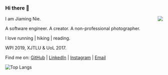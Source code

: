 ### Hi there 👋 

<img align="right" src="https://github-readme-stats.vercel.app/api?username=jmnie&count_private=true&show_icons=true&hide_title=true&theme=cobalt" />

I am Jiaming Nie. 

A software engineer. A creator. A non-professional photographer. 

I love running | hiking | reading. 

WPI 2019, XJTLU & UoL 2017.

Find me on: [GitHub](https://github.com/jmnie) | [LinkedIn](https://www.linkedin.com/in/jmnie/) | [Instagram](https://www.instagram.com/ammannecho/) | [Email](mailto:jiaming.nie13@gmail.com)

![Top Langs](https://github-readme-stats.vercel.app/api/top-langs/?username=himself65&layout=compact)

<!--
**jmnie/jmnie** is a ✨ _special_ ✨ repository because its `README.md` (this file) appears on your GitHub profile.



Here are some ideas to get you started:

- 🔭 I’m currently working on ...
- 🌱 I’m currently learning ...
- 👯 I’m looking to collaborate on ...
- 🤔 I’m looking for help with ...
- 💬 Ask me about ...
- 📫 How to reach me: ...
- 😄 Pronouns: ...
- ⚡ Fun fact: ...
-->

